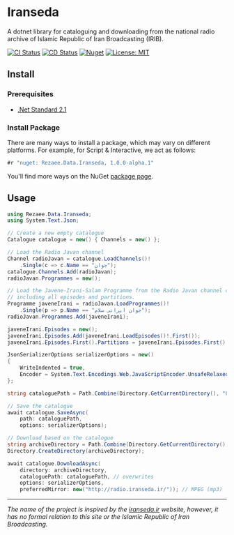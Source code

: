 ﻿# Iranseda

A dotnet library for cataloguing and downloading from the national radio archive of Islamic Republic of Iran Broadcasting (IRIB).

[![CI Status](https://github.com/alireza-rezaee/iranseda/actions/workflows/ci.yml/badge.svg)](https://github.com/alireza-rezaee/iranseda/actions/workflows/ci.yml)
[![CD Status](https://github.com/alireza-rezaee/iranseda/actions/workflows/cd.yml/badge.svg)](https://github.com/alireza-rezaee/iranseda/actions/workflows/cd.yml)
[![Nuget](https://img.shields.io/nuget/v/Rezaee.Data.Iranseda?color=blue&label=NuGet&logo=NuGet)](https://www.nuget.org/packages/Rezaee.Data.Iranseda/)
[![License: MIT](https://img.shields.io/badge/License-MIT-gray.svg)](./LICENSE)

## Install

### Prerequisites

- [.Net Standard 2.1](https://dotnet.microsoft.com/en-us/platform/dotnet-standard#versions)

### Install Package

There are many ways to install a package, which may vary on different platforms. For example, for Script & Interactive, we act as follows:

```csharp
#r "nuget: Rezaee.Data.Iranseda, 1.0.0-alpha.1"
```

You'll find more ways on the NuGet [package page](https://www.nuget.org/packages/Rezaee.Data.Iranseda/).

## Usage

```csharp
using Rezaee.Data.Iranseda;
using System.Text.Json;

// Create a new empty catalogue
Catalogue catalogue = new() { Channels = new() };

// Load the Radio Javan channel
Channel radioJavan = catalogue.LoadChannels()!
    .Single(c => c.Name == "جوان");
catalogue.Channels.Add(radioJavan);
radioJavan.Programmes = new();

// Load the Javene-Irani-Salam Programme from the Radio Javan channel completely,
// including all episodes and partitions.
Programme javeneIrani = radioJavan.LoadProgrammes()!
    .Single(p => p.Name == "جوان ایرانی سلام");
radioJavan.Programmes.Add(javeneIrani);

javeneIrani.Episodes = new();
javeneIrani.Episodes.Add(javeneIrani.LoadEpisodes()!.First());
javeneIrani.Episodes.First().Partitions = javeneIrani.Episodes.First().LoadPartitions();

JsonSerializerOptions serializerOptions = new()
{
    WriteIndented = true,
    Encoder = System.Text.Encodings.Web.JavaScriptEncoder.UnsafeRelaxedJsonEscaping
};

string cataloguePath = Path.Combine(Directory.GetCurrentDirectory(), "Catalogue.json");

// Save the catalogue
await catalogue.SaveAsync(
    path: cataloguePath,
    options: serializerOptions);

// Download based on the catalogue
string archiveDirectory = Path.Combine(Directory.GetCurrentDirectory(), "archive");
Directory.CreateDirectory(archiveDirectory);

await catalogue.DownloadAsync(
    directory: archiveDirectory,
    cataloguePath: cataloguePath, // overwrites
    options: serializerOptions,
    preferredMirror: new("http://radio.iranseda.ir/")); // MPEG (mp3)
```

---

*The name of the project is inspired by the [iranseda.ir](http://iranseda.ir/) website, however, it has no formal relation to this site or the Islamic Republic of Iran Broadcasting.*
